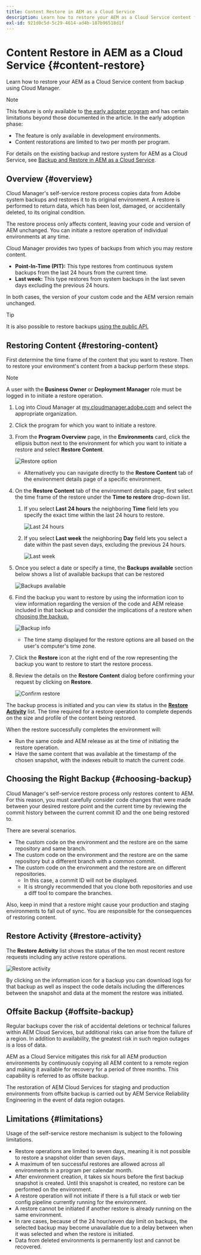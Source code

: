 ```yaml
---
title: Content Restore in AEM as a Cloud Service
description: Learn how to restore your AEM as a Cloud Service content from backup using Cloud Manager.
exl-id: 921d0c5d-5c29-4614-ad4b-187b96518d1f
---
```


# Content Restore in AEM as a Cloud Service {#content-restore}

Learn how to restore your AEM as a Cloud Service content from backup using Cloud Manager.

>[!NOTE]
>
>This feature is only available to [the early adopter program](/help/implementing/cloud-manager/release-notes/current.md#early-adoption) and has certain limitations beyond those documented in the article. In the early adoption phase:
>
>* The feature is only available in development environments.
>* Content restorations are limited to two per month per program.
>
>For details on the existing backup and restore system for AEM as a Cloud Service, see [Backup and Restore in AEM as a Cloud Service](/help/operations/backup.md).

## Overview {#overview}

Cloud Manager's self-service restore process copies data from Adobe system backups and restores it to its original environment. A restore is performed to return data, which has been lost, damaged, or accidentally deleted, to its original condition.

The restore process only affects content, leaving your code and version of AEM unchanged. You can initiate a restore operation of individual environments at any time.

Cloud Manager provides two types of backups from which you may restore content.

* **Point-In-Time (PIT):** This type restores from continuous system backups from the last 24 hours from the current time.
* **Last week:** This type restores from system backups in the last seven days excluding the previous 24 hours.

In both cases, the version of your custom code and the AEM version remain unchanged.

>[!TIP]
>
>It is also possible to restore backups [using the public API.](https://developer.adobe.com/experience-cloud/cloud-manager/reference/api/)

## Restoring Content {#restoring-content}

First determine the time frame of the content that you want to restore. Then to restore your environment's content from a backup perform these steps.

>[!NOTE]
>
>A user with the **Business Owner** or **Deployment Manager** role must be logged in to initiate a restore operation.

1. Log into Cloud Manager at [my.cloudmanager.adobe.com](https://my.cloudmanager.adobe.com/) and select the appropriate organization.

1. Click the program for which you want to initiate a restore.

1. From the **Program Overview** page, in the **Environments** card, click the ellipsis button next to the environment for which you want to initiate a restore and select **Restore Content**.

   ![Restore option](assets/backup-option.png)

   * Alternatively you can navigate directly to the **Restore Content** tab of the environment details page of a specific environment.

1. On the **Restore Content** tab of the environment details page, first select the time frame of the restore under the **Time to restore** drop-down list.

   1. If you select **Last 24 hours** the neighboring **Time** field lets you specify the exact time within the last 24 hours to restore.

      ![Last 24 hours](assets/backup-time.png)
   
   1. If you select **Last week** the neighboring **Day** field lets you select a date within the past seven days, excluding the previous 24 hours.
   
      ![Last week](assets/backup-date.png)

1. Once you select a date or specify a time, the **Backups available** section below shows a list of available backups that can be restored

   ![Backups available](assets/backup-available.png)

1. Find the backup you want to restore by using the information icon to view information regarding the version of the code and AEM release included in that backup and consider the implications of a restore when [choosing the backup.](#choosing-the-right-backup)

   ![Backup info](assets/backup-info.png)

   * The time stamp displayed for the restore options are all based on the user's computer's time zone.

1. Click the **Restore** icon at the right end of the row representing the backup you want to restore to start the restore process.

1. Review the details on the **Restore Content** dialog before confirming your request by clicking on **Restore**.

   ![Confirm restore](assets/backup-restore.png)

The backup process is initiated and you can view its status in the **[Restore Activity](#restore-activity)** list. The time required for a restore operation to complete depends on the size and profile of the content being restored.

When the restore successfully completes the environment will:

* Run the same code and AEM release as at the time of initiating the restore operation.
* Have the same content that was available at the timestamp of the chosen snapshot, with the indexes rebuilt to match the current code.

## Choosing the Right Backup {#choosing-backup}

Cloud Manager's self-service restore process only restores content to AEM. For this reason, you must carefully consider code changes that were made between your desired restore point and the current time by reviewing the commit history between the current commit ID and the one being restored to.

There are several scenarios.

* The custom code on the environment and the restore are on the same repository and same branch.
* The custom code on the environment and the restore are on the same repository but a different branch with a common commit.
* The custom code on the environment and the restore are on different repositories.
  * In this case, a commit ID will not be displayed.
  * It is strongly recommended that you clone both repositories and use a diff tool to compare the branches.

Also, keep in mind that a restore might cause your production and staging environments to fall out of sync. You are responsible for the consequences of restoring content.

## Restore Activity {#restore-activity}

The **Restore Activity** list shows the status of the ten most recent restore requests including any active restore operations.

![Restore activity](assets/backup-activity.png)

By clicking on the information icon for a backup you can download logs for that backup as well as inspect the code details including the differences between the snapshot and data at the moment the restore was initiated.

## Offsite Backup {#offsite-backup}

Regular backups cover the risk of accidental deletions or technical failures within AEM Cloud Services, but additional risks can arise from the failure of a region. In addition to availability, the greatest risk in such region outages is a loss of data.

AEM as a Cloud Service mitigates this risk for all AEM production environments by continuously copying all AEM content to a remote region and making it available for recovery for a period of three months. This capability is referred to as offsite backup.

The restoration of AEM Cloud Services for staging and production environments from offsite backup is carried out by AEM Service Reliability Engineering in the event of data region outages.

## Limitations {#limitations}

Usage of the self-service restore mechanism is subject to the following limitations.

* Restore operations are limited to seven days, meaning it is not possible to restore a snapshot older than seven days.
* A maximum of ten successful restores are allowed across all environments in a program per calendar month.
* After environment creation, it takes six hours before the first backup snapshot is created. Until this snapshot is created, no restore can be performed on the environment.
* A restore operation will not initiate if there is a full stack or web tier config pipeline currently running for the environment.
* A restore cannot be initiated if another restore is already running on the same environment.
* In rare cases, because of the 24 hour/seven day limit on backups, the selected backup may become unavailable due to a delay between when it was selected and when the restore is initiated.
* Data from deleted environments is permanently lost and cannot be recovered.

